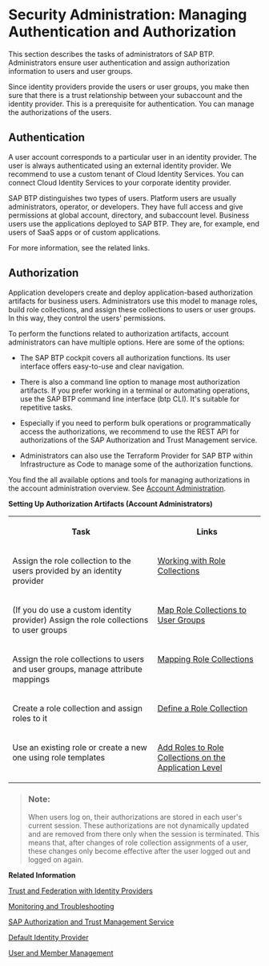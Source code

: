 <!-- loio1ff47b2d980e43a6b2ce294352333708 -->

# Security Administration: Managing Authentication and Authorization

This section describes the tasks of administrators of SAP BTP. Administrators ensure user authentication and assign authorization information to users and user groups.

Since identity providers provide the users or user groups, you make then sure that there is a trust relationship between your subaccount and the identity provider. This is a prerequisite for authentication. You can manage the authorizations of the users.



<a name="loio1ff47b2d980e43a6b2ce294352333708__section_cdg_gdj_kbb"/>

## Authentication

A user account corresponds to a particular user in an identity provider. The user is always authenticated using an external identity provider. We recommend to use a custom tenant of Cloud Identity Services. You can connect Cloud Identity Services to your corporate identity provider.

SAP BTP distinguishes two types of users. Platform users are usually administrators, operator, or developers. They have full access and give permissions at global account, directory, and subaccount level. Business users use the applications deployed to SAP BTP. They are, for example, end users of SaaS apps or of custom applications.

For more information, see the related links.



<a name="loio1ff47b2d980e43a6b2ce294352333708__section_th2_hdj_kbb"/>

## Authorization

Application developers create and deploy application-based authorization artifacts for business users. Administrators use this model to manage roles, build role collections, and assign these collections to users or user groups. In this way, they control the users' permissions.

To perform the functions related to authorization artifacts, account administrators can have multiple options. Here are some of the options:

-   The SAP BTP cockpit covers all authorization functions. Its user interface offers easy-to-use and clear navigation.

-   There is also a command line option to manage most authorization artifacts. If you prefer working in a terminal or automating operations, use the SAP BTP command line interface \(btp CLI\). It's suitable for repetitive tasks.

-   Especially if you need to perform bulk operations or programmatically access the authorizations, we recommend to use the REST API for authorizations of the SAP Authorization and Trust Management service.

-   Administrators can also use the Terraform Provider for SAP BTP within Infrastructure as Code to manage some of the authorization functions.


You find the all available options and tools for managing authorizations in the account administration overview. See [Account Administration](account-administration-5d62ec8.md).

**Setting Up Authorization Artifacts \(Account Administrators\)**


<table>
<tr>
<th valign="top">

Task

</th>
<th valign="top">

Links

</th>
</tr>
<tr>
<td valign="top">

Assign the role collection to the users provided by an identity provider

</td>
<td valign="top">

[Working with Role Collections](working-with-role-collections-393ea0b.md) 

</td>
</tr>
<tr>
<td valign="top">

\(If you do use a custom identity provider\) Assign the role collections to user groups

</td>
<td valign="top">

[Map Role Collections to User Groups](map-role-collections-to-user-groups-51acfc8.md) 

</td>
</tr>
<tr>
<td valign="top">

Assign the role collections to users and user groups, manage attribute mappings

</td>
<td valign="top">

[Mapping Role Collections](mapping-role-collections-9e1bf57.md) 

</td>
</tr>
<tr>
<td valign="top">

Create a role collection and assign roles to it

</td>
<td valign="top">

[Define a Role Collection](define-a-role-collection-4b20383.md) 

</td>
</tr>
<tr>
<td valign="top">

Use an existing role or create a new one using role templates

</td>
<td valign="top">

[Add Roles to Role Collections on the Application Level](add-roles-to-role-collections-on-the-application-level-7596a0b.md) 

</td>
</tr>
</table>

> ### Note:  
> When users log on, their authorizations are stored in each user's current session. These authorizations are not dynamically updated and are removed from there only when the session is terminated. This means that, after changes of role collection assignments of a user, these changes only become effective after the user logged out and logged on again.

**Related Information**  


[Trust and Federation with Identity Providers](trust-and-federation-with-identity-providers-cb1bc8f.md "When setting up accounts you need to assign users. While we provide you with your first users from the default identity provider to get you started, your organization has identity providers that you want to integrate.")

[Monitoring and Troubleshooting](../60-security/monitoring-and-troubleshooting-1b3e89e.md "This section provides information on troubleshooting-related activities for the SAP Authorization and Trust Management service in the Cloud Foundry environment.")

[SAP Authorization and Trust Management Service](../60-security/sap-authorization-and-trust-management-service-6373bb7.md "The global account and subaccounts get their users from identity providers. Administrators make sure that users can only access their dedicated subaccount by making sure that there is a dedicated trust relationship only between the identity providers and the respective subaccounts. Developers configure and deploy application-based security artifacts containing authorizations, and administrators assign these authorizations using the SAP BTP cockpit.")

[Default Identity Provider](default-identity-provider-d6a8db7.md "SAP ID service is the default identity provider for both platform users and business users (in applications) at SAP BTP. You can start using it without further configuration.")

[User and Member Management](../10-concepts/user-and-member-management-cc1c676.md "On SAP BTP, user management takes place at all levels from global account to environment. There are different types of users, such as depending on their roles in the company.")

